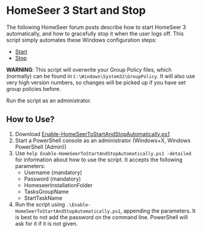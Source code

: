 # HomeSeer 3 Start and Stop

The following HomeSeer forum posts describe how to start HomeSeer 3 automatically, and how to gracefully stop it when the user logs off. This script simply automates these Windows configuration steps:

* [Start](https://forums.homeseer.com/forum/homeseer-products-services/system-software-controllers/hs3-hs3pro-software/hs3-hs3pro-discussion/99619-windows-10-hs3-automatic-start-from-a-cold-boot)
* [Stop](https://forums.homeseer.com/forum/homeseer-products-services/system-software-controllers/hs3-hs3pro-software/hs3-hs3pro-discussion/99619-windows-10-hs3-automatic-start-from-a-cold-boot#post1106573)

**WARNING**: This script will overwrite your Group Policy files, which (normally) can be found in `C:\Windows\System32\GroupPolicy`. It will also use very high version numbers, so changes will be picked up if you have set group policies before.

Run the script as an administrator.

## How to Use?

1. Download [Enable-HomeSeerToStartAndStopAutomatically.ps1](Enable-HomeSeerToStartAndStopAutomatically.ps1)
1. Start a PowerShell console as an administrator (Windows+X, Windows PowerShell (Admin))
1. Use `help Enable-HomeSeerToStartAndStopAutomatically.ps1 -detailed` for information about how to use the script. It accepts the following parameters:
    * Username (mandatory)
    * Password (mandatory)
    * HomeseerInstallationFolder
    * TasksGroupName
    * StartTaskName
1. Run the script using `.\Enable-HomeSeerToStartAndStopAutomatically.ps1`, appending the parameters. It is best to not add the password on the command line. PowerShell will ask for it if it is not given.
